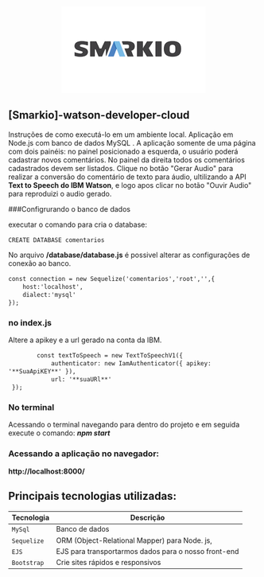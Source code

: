 <p align="center">
<img src="simarko.png" alt="My cool logo"/>
</p>  

## [Smarkio]-watson-developer-cloud

Instruções de como executá-lo em um ambiente local.
Aplicação  em Node.js com banco de dados MySQL . 
A aplicação somente de uma página com dois painéis: no painel posicionado a esquerda, o
usuário poderá cadastrar novos comentários. No painel da direita todos os comentários
cadastrados devem ser listados.
Clique no botão "Gerar Audio" para realizar a conversão do comentário de texto para áudio, ultilizando a API **Text to Speech do IBM Watson**, e logo apos clicar no botão "Ouvir Audio" para reproduizi o audio gerado.


###Configrurando o banco de dados

executar o comando para cria o database:
````
CREATE DATABASE comentarios
````

No arquivo **/database/database.js**  é possivel alterar as configurações de conexão ao banco.
```
const connection = new Sequelize('comentarios','root','',{
    host:'localhost',
    dialect:'mysql'
});

```
### no index.js
Altere a apikey e a url gerado na conta da IBM.
```
        const textToSpeech = new TextToSpeechV1({
            authenticator: new IamAuthenticator({ apikey: '**SuaApiKEY**' }),
            url: '**suaURl**'
 });
``` 
### No terminal
Acessando o terminal navegando para dentro do projeto e em seguida execute o comando:
***npm start***

### Acessando a aplicação no navegador: 
**http://localhost:8000/**

## Principais tecnologias utilizadas:


| Tecnologia                | Descrição                                                                           |            
| ------------------------- | ----------------------------------------------------------------------------------- | 
| `MySql`                   | Banco de dados                                                                      | 
| `Sequelize`               | ORM (Object-Relational Mapper) para Node. js,                                       | 
| `EJS`                     | EJS para transportarmos dados para o nosso front-end                                | 
| `Bootstrap`               | Crie sites rápidos e responsivos                                                    | 



















